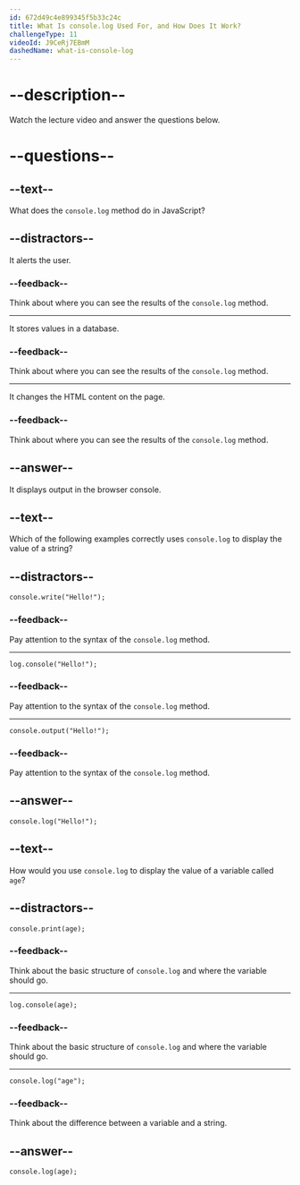 ```yaml
---
id: 672d49c4e899345f5b33c24c
title: What Is console.log Used For, and How Does It Work?
challengeType: 11
videoId: J9CeRj7EBmM
dashedName: what-is-console-log
---
```


# --description--

Watch the lecture video and answer the questions below.

# --questions--

## --text--

What does the `console.log` method do in JavaScript?

## --distractors--

It alerts the user.

### --feedback--

Think about where you can see the results of the `console.log` method.

---

It stores values in a database.

### --feedback--

Think about where you can see the results of the `console.log` method.

---

It changes the HTML content on the page.

### --feedback--

Think about where you can see the results of the `console.log` method.

## --answer--

It displays output in the browser console.

## --text--

Which of the following examples correctly uses `console.log` to display the value of a string?

## --distractors--

`console.write("Hello!");`

### --feedback--

Pay attention to the syntax of the `console.log` method.

---

`log.console("Hello!");`

### --feedback--

Pay attention to the syntax of the `console.log` method.

---

`console.output("Hello!");`

### --feedback--

Pay attention to the syntax of the `console.log` method.

## --answer--

`console.log("Hello!");`

## --text--

How would you use `console.log` to display the value of a variable called `age`?

## --distractors--

`console.print(age);`

### --feedback--

Think about the basic structure of `console.log` and where the variable should go.

---

`log.console(age);`

### --feedback--

Think about the basic structure of `console.log` and where the variable should go.

---

`console.log("age");`

### --feedback--

Think about the difference between a variable and a string.

## --answer--

`console.log(age);`

